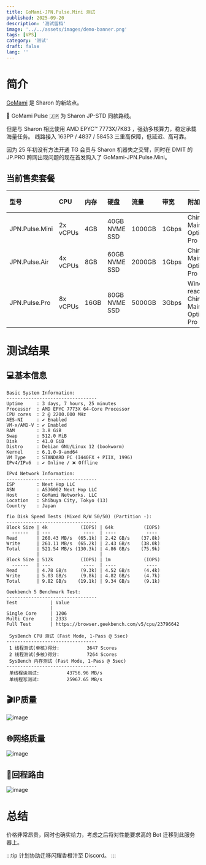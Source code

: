 ```yaml
---
title: GoMami-JPN.Pulse.Mini 测试
published: 2025-09-20
description: '测试留档'
image: '../../assets/images/demo-banner.png'
tags: [VPS]
category: '测试'
draft: false 
lang: ''
---
```

# 简介

[GoMami](https://gomami.io/aff.php?aff=160) 是 Sharon 的新站点。

🗻 GoMami Pulse 🇯🇵 为 Sharon JP-STD 同款路线。

但是与 Sharon 相比使用 AMD EPYC™ 7773X/7K83 ，强劲多核算力，稳定承载海量任务。
线路接入 163PP / 4837 / 58453 三重高保障，低延迟、高可靠。

因为 25 年初没有方法开通 TG 会员与 Sharon 机器失之交臂，同时在 DMIT 的 JP.PRO 跨网出现问题的现在首发购入了 GoMami-JPN.Pulse.Mini。

## 当前售卖套餐

| 型号 | CPU | 内存 | 硬盘 | 流量 | 带宽 | 附加功能 | 价格（月付） |
| :--- | :--- | :--- | :--- | :--- | :--- | :--- | :--- |
| JPN.Pulse.Mini | 2x vCPUs | 4GB | 40GB NVME SSD | 1000GB | 1Gbps | China Mainland Optimized Pro | $49.00 USD |
| JPN.Pulse.Air | 4x vCPUs | 8GB | 60GB NVME SSD | 2000GB | 1Gbps | China Mainland Optimized Pro | $89.00 USD |
| JPN.Pulse.Pro | 8x vCPUs | 16GB | 80GB NVME SSD | 5000GB | 3Gbps | Windows-ready, China Mainland Optimized Pro | $169.00 USD |

# 测试结果

## 💻基本信息

```
Basic System Information:
---------------------------------
Uptime     : 3 days, 7 hours, 25 minutes
Processor  : AMD EPYC 7773X 64-Core Processor
CPU cores  : 2 @ 2200.000 MHz
AES-NI     : ✔ Enabled
VM-x/AMD-V : ✔ Enabled
RAM        : 3.8 GiB
Swap       : 512.0 MiB
Disk       : 41.0 GiB
Distro     : Debian GNU/Linux 12 (bookworm)
Kernel     : 6.1.0-9-amd64
VM Type    : STANDARD PC (I440FX + PIIX, 1996)
IPv4/IPv6  : ✔ Online / ❌ Offline

IPv4 Network Information:
---------------------------------
ISP        : Next Hop LLC
ASN        : AS36002 Next Hop LLC
Host       : GoMami Networks. LLC
Location   : Shibuya City, Tokyo (13)
Country    : Japan

fio Disk Speed Tests (Mixed R/W 50/50) (Partition -):
---------------------------------
Block Size | 4k            (IOPS) | 64k           (IOPS)
  ------   | ---            ----  | ----           ---- 
Read       | 260.43 MB/s  (65.1k) | 2.42 GB/s    (37.8k)
Write      | 261.11 MB/s  (65.2k) | 2.43 GB/s    (38.0k)
Total      | 521.54 MB/s (130.3k) | 4.86 GB/s    (75.9k)
           |                      |                     
Block Size | 512k          (IOPS) | 1m            (IOPS)
  ------   | ---            ----  | ----           ---- 
Read       | 4.78 GB/s     (9.3k) | 4.52 GB/s     (4.4k)
Write      | 5.03 GB/s     (9.8k) | 4.82 GB/s     (4.7k)
Total      | 9.82 GB/s    (19.1k) | 9.34 GB/s     (9.1k)

Geekbench 5 Benchmark Test:
---------------------------------
Test            | Value                         
                |                               
Single Core     | 1206                          
Multi Core      | 2333                          
Full Test       | https://browser.geekbench.com/v5/cpu/23796642

 SysBench CPU 测试 (Fast Mode, 1-Pass @ 5sec)
---------------------------------
 1 线程测试(单核)得分:          3647 Scores
 2 线程测试(多核)得分:          7264 Scores
 SysBench 内存测试 (Fast Mode, 1-Pass @ 5sec)
---------------------------------
 单线程读测试:          43756.96 MB/s
 单线程写测试:          25967.65 MB/s
```

## 🎬IP质量

 ![image](https://i.111666.best/image/hcoZOi65d98GNqYJo1Fz37.webp)

## 🌐网络质量

 ![image](https://i.111666.best/image/mUnx7JJHmnShPasZYhtB0O.webp)

## 📍回程路由

 ![image](https://i.111666.best/image/6IQpV3tEVS3lk5QxcolwAv.webp)

# 总结

价格非常昂贵，同时也确实给力，考虑之后将对性能要求高的 Bot 迁移到此服务器上。

:::tip
计划协助迁移闪耀香橙汁至 Discord。
:::
